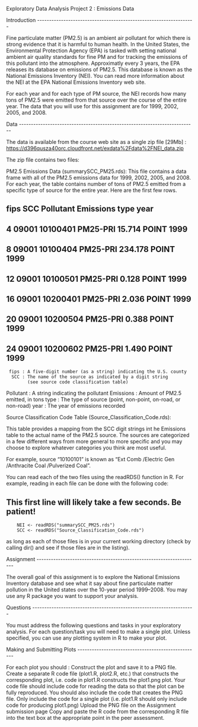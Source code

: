 Exploratory Data Analysis
Project 2 : Emissions Data


Introduction ------------------------------------------------------------------

Fine particulate matter (PM2.5) is an ambient air pollutant for which there is 
strong evidence that it is harmful to human health. In the United States, the 
Environmental Protection Agency (EPA) is tasked with setting national ambient 
air quality standards for fine PM and for tracking the emissions of this 
pollutant into the atmosphere. Approximatly every 3 years, the EPA releases 
its database on emissions of PM2.5. This database is known as the National 
Emissions Inventory (NEI). You can read more information about the NEI at the 
EPA National Emissions Inventory web site.

For each year and for each type of PM source, the NEI records how many tons of 
PM2.5 were emitted from that source over the course of the entire year. The 
data that you will use for this assignment are for 1999, 2002, 2005, and 2008.


Data --------------------------------------------------------------------------

The data is available from the course web site as a single zip file [29Mb] :
https://d396qusza40orc.cloudfront.net/exdata%2Fdata%2FNEI_data.zip

The zip file contains two files:

PM2.5 Emissions Data (summarySCC_PM25.rds): This file contains a data frame 
with all of the PM2.5 emissions data for 1999, 2002, 2005, and 2008. 
For each year, the table contains number of tons of PM2.5 emitted from a 
specific type of source for the entire year. Here are the first few rows.

##     fips      SCC Pollutant Emissions  type year
## 4  09001 10100401  PM25-PRI    15.714 POINT 1999
## 8  09001 10100404  PM25-PRI   234.178 POINT 1999
## 12 09001 10100501  PM25-PRI     0.128 POINT 1999
## 16 09001 10200401  PM25-PRI     2.036 POINT 1999
## 20 09001 10200504  PM25-PRI     0.388 POINT 1999
## 24 09001 10200602  PM25-PRI     1.490 POINT 1999

     fips : A five-digit number (as a string) indicating the U.S. county
      SCC : The name of the source as indicated by a digit string 
            (see source code classification table)
Pollutant : A string indicating the pollutant
Emissions : Amount of PM2.5 emitted, in tons
     type : The type of source (point, non-point, on-road, or non-road)
     year : The year of emissions recorded

Source Classification Code Table (Source_Classification_Code.rds): 

This table provides a mapping from the SCC digit strings int he Emissions
table to the actual name of the PM2.5 source. The sources are categorized 
in a few different ways from more general to more specific and you may 
choose to explore whatever categories you think are most useful. 

For example, source “10100101” is known as 
“Ext Comb /Electric Gen /Anthracite Coal /Pulverized Coal”.

You can read each of the two files using the readRDS() function in R. 
For example, reading in each file can be done with the following code:

## This first line will likely take a few seconds. Be patient!

		NEI <- readRDS("summarySCC_PM25.rds")
		SCC <- readRDS("Source_Classification_Code.rds")

as long as each of those files is in your current working directory 
(check by calling dir() and see if those files are in the listing).

Assignment --------------------------------------------------------------------

The overall goal of this assignment is to explore the National Emissions 
Inventory database and see what it say about fine particulate matter pollution 
in the United states over the 10-year period 1999–2008. You may use any 
R package you want to support your analysis.


Questions --------------------------------------------------------------------

You must address the following questions and tasks in your exploratory analysis. 
For each question/task you will need to make a single plot. Unless specified, 
you can use any plotting system in R to make your plot.


Making and Submitting Plots ---------------------------------------------------

For each plot you should :
Construct the plot and save it to a PNG file.
Create a separate R code file (plot1.R, plot2.R, etc.) that constructs the 
corresponding plot, i.e. code in plot1.R constructs the plot1.png plot. 
Your code file should include code for reading the data so that the plot can be 
fully reproduced. You should also include the code that creates the PNG file. 
Only include the code for a single plot (i.e. plot1.R should only include code 
for producing plot1.png)
Upload the PNG file on the Assignment submission page
Copy and paste the R code from the corresponding R file into the text box at 
the appropriate point in the peer assessment.

